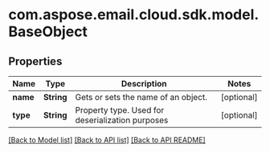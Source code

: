 
# com.aspose.email.cloud.sdk.model.BaseObject

## Properties
Name | Type | Description | Notes
------------ | ------------- | ------------- | -------------
**name** | **String** | Gets or sets the name of an object.              |  [optional]
**type** | **String** | Property type. Used for deserialization purposes              |  [optional]


[[Back to Model list]](README.md#documentation-for-models) [[Back to API list]](README.md#documentation-for-api-endpoints) [[Back to API README]](README.md)

